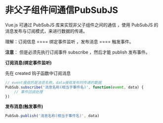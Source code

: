 # 非父子组件间通信PubSubJS
Vue.js 可通过 PubSubJS 库来实现非父子组件之间的通信 ，使用 PubSubJS 的消息发布与订阅模式，来进行数据的传递。

理解：订阅信息 ==== 绑定事件监听 ，发布消息 ==== 触发事件。

**注意**：
但是必须先执行订阅事件 subscribe ，然后才能 publish 发布事件。

**订阅消息(绑定事件监听)**

先在 created 钩子函数中订阅消息
```js
// event接收的是消息名称，data接收发布时传递的数据
PubSub.subscribe('消息名称(相当于事件名)', function(event, data) {
    // 事件回调处理
})
```
**发布消息(触发事件)**
```js
PubSub.publish('消息名称(相当于事件名)', data)
```

